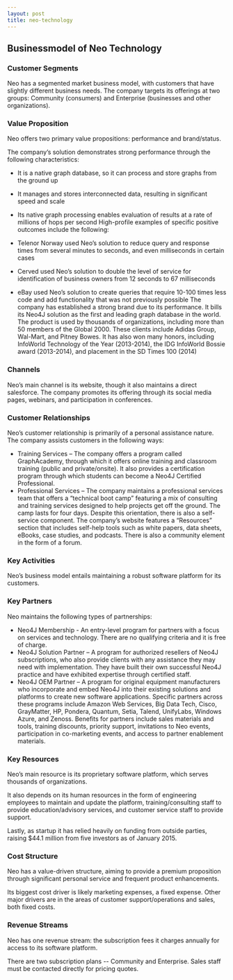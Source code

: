 ```yaml
---
layout: post
title: neo-technology
---
```


Businessmodel of Neo Technology
--------------------------------

### Customer Segments

Neo has a segmented market business model, with customers that have slightly different business needs. The company targets its offerings at two groups: Community (consumers) and Enterprise (businesses and other organizations).

### Value Proposition

Neo offers two primary value propositions: performance and brand/status.

The company’s solution demonstrates strong performance through the following characteristics:

 * It is a native graph database, so it can process and store graphs from the ground up
* It manages and stores interconnected data, resulting in significant speed and scale
* Its native graph processing enables evaluation of results at a rate of millions of hops per second
 High-profile examples of specific positive outcomes include the following:

 * Telenor Norway used Neo’s solution to reduce query and response times from several minutes to seconds, and even milliseconds in certain cases
* Cerved used Neo’s solution to double the level of service for identification of business owners from 12 seconds to 67 milliseconds
* eBay used Neo’s solution to create queries that require 10-100 times less code and add functionality that was not previously possible
 The company has established a strong brand due to its performance. It bills its Neo4J solution as the first and leading graph database in the world. The product is used by thousands of organizations, including more than 50 members of the Global 2000. These clients include Adidas Group, Wal-Mart, and Pitney Bowes. It has also won many honors, including InfoWorld Technology of the Year (2013-2014), the IDG InfoWorld Bossie award (2013-2014), and placement in the SD Times 100 (2014)

### Channels

Neo’s main channel is its website, though it also maintains a direct salesforce. The company promotes its offering through its social media pages, webinars, and participation in conferences.

### Customer Relationships

Neo’s customer relationship is primarily of a personal assistance nature. The company assists customers in the following ways:

 * Training Services – The company offers a program called GraphAcademy, through which it offers online training and classroom training (public and private/onsite). It also provides a certification program through which students can become a Neo4J Certified Professional.
* Professional Services – The company maintains a professional services team that offers a “technical boot camp” featuring a mix of consulting and training services designed to help projects get off the ground. The camp lasts for four days.
 Despite this orientation, there is also a self-service component. The company’s website features a “Resources” section that includes self-help tools such as white papers, data sheets, eBooks, case studies, and podcasts. There is also a community element in the form of a forum.

### Key Activities

Neo’s business model entails maintaining a robust software platform for its customers.

### Key Partners

Neo maintains the following types of partnerships:

 * Neo4J Membership - An entry-level program for partners with a focus on services and technology. There are no qualifying criteria and it is free of charge.
* Neo4J Solution Partner – A program for authorized resellers of Neo4J subscriptions, who also provide clients with any assistance they may need with implementation. They have built their own successful Neo4J practice and have exhibited expertise through certified staff.
* Neo4J OEM Partner – A program for original equipment manufacturers who incorporate and embed Neo4J into their existing solutions and platforms to create new software applications.
 Specific partners across these programs include Amazon Web Services, Big Data Tech, Cisco, GrayMatter, HP, Pondera, Quantum, Setia, Talend, UnifyLabs, Windows Azure, and Zenoss. Benefits for partners include sales materials and tools, training discounts, priority support, invitations to Neo events, participation in co-marketing events, and access to partner enablement materials.

### Key Resources

Neo’s main resource is its proprietary software platform, which serves thousands of organizations.

It also depends on its human resources in the form of engineering employees to maintain and update the platform, training/consulting staff to provide education/advisory services, and customer service staff to provide support.

Lastly, as startup it has relied heavily on funding from outside parties, raising $44.1 million from five investors as of January 2015.

### Cost Structure

Neo has a value-driven structure, aiming to provide a premium proposition through significant personal service and frequent product enhancements.

Its biggest cost driver is likely marketing expenses, a fixed expense. Other major drivers are in the areas of customer support/operations and sales, both fixed costs.

### Revenue Streams

Neo has one revenue stream: the subscription fees it charges annually for access to its software platform.

There are two subscription plans -- Community and Enterprise. Sales staff must be contacted directly for pricing quotes.
